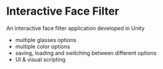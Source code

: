 # Interactive Face Filter
An interactive face filter application developed in Unity
- multiple glasses options
- multiple color options
- saving, loading and switching between different options
- UI & visual scripting